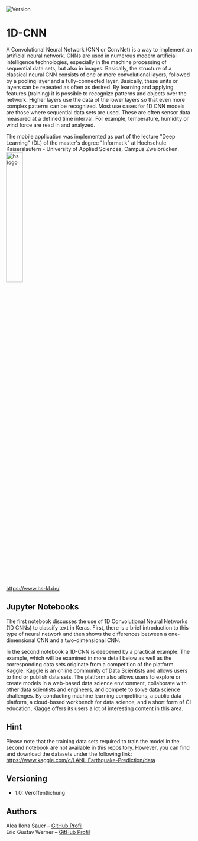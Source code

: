 <!-- Markdown link & img dfn's -->
[version-image]: https://img.shields.io/badge/Version-1.0-blue.svg

<!-- shields -->
![Version][version-image]

# 1D-CNN
A Convolutional Neural Network (CNN or ConvNet) is a way to implement an artificial neural network. CNNs are used in numerous modern artificial intelligence technologies, especially in the machine processing of sequential data sets, but also in images. Basically, the structure of a classical neural CNN consists of one or more convolutional layers, followed by a pooling layer and a fully-connected layer. Basically, these units or layers can be repeated as often as desired. By learning and applying features (training) it is possible to recognize patterns and objects over the network. Higher layers use the data of the lower layers so that even more complex patterns can be recognized. Most use cases for 1D CNN models are those where sequential data sets are used. These are often sensor data measured at a defined time interval. For example, temperature, humidity or wind force are read in and analyzed.

The mobile application was implemented as part of the lecture "Deep Learning" (DL) of the master's degree "Informatik" at Hochschule Kaiserslautern - University of Applied Sciences, Campus Zweibrücken.<br>
<img src="https://user-images.githubusercontent.com/24352711/60571868-a1554d00-9d74-11e9-9756-7f3cd473cdfe.png" alt="hs logo" width="30%"/><br>
https://www.hs-kl.de/

## Jupyter Notebooks
The first notebook discusses the use of 1D Convolutional Neural Networks (1D CNNs) to classify text in Keras. First, there is a brief introduction to this type of neural network and then shows the differences between a one-dimensional CNN and a two-dimensional CNN. 

In the second notebook a 1D-CNN is deepened by a practical example. The example, which will be examined in more detail below as well as the corresponding data sets originate from a competition of the platform Kaggle. Kaggle is an online community of Data Scientists and allows users to find or publish data sets. The platform also allows users to explore or create models in a web-based data science environment, collaborate with other data scientists and engineers, and compete to solve data science challenges. By conducting machine learning competitions, a public data platform, a cloud-based workbench for data science, and a short form of CI education, Klagge offers its users a lot of interesting content in this area.

## Hint
Please note that the training data sets required to train the model in the second notebook are not available in this repository. However, you can find and download the datasets under the following link:
https://www.kaggle.com/c/LANL-Earthquake-Prediction/data

## Versioning
* 1.0: Veröffentlichung

## Authors
   Alea Ilona Sauer – [GitHub Profil](https://github.com/saalea)<br/>
   Eric Gustav Werner – [GitHub Profil](https://github.com/Gruschtel)
